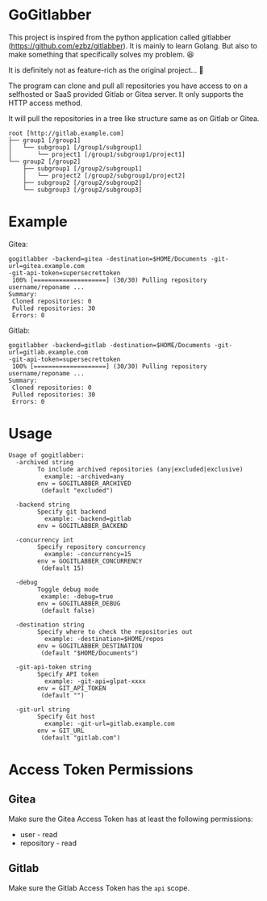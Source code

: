 # GoGitlabber

This project is inspired from the python application called gitlabber (https://github.com/ezbz/gitlabber).
It is mainly to learn Golang. But also to make something that specifically
solves my problem. 😆

It is definitely not as feature-rich as the original project... 😬

The program can clone and pull all repositories you have access to on a selfhosted or SaaS provided Gitlab or Gitea server.
It only supports the HTTP access method.

It will pull the repositories in a tree like structure same as on Gitlab or
Gitea.
```
root [http://gitlab.example.com]
├── group1 [/group1]
│   └── subgroup1 [/group1/subgroup1]
│       └── project1 [/group1/subgroup1/project1]
└── group2 [/group2]
    ├── subgroup1 [/group2/subgroup1]
    │   └── project2 [/group2/subgroup1/project2]
    ├── subgroup2 [/group2/subgroup2]
    └── subgroup3 [/group2/subgroup3]
```

# Example
Gitea:
```
gogitlabber -backend=gitea -destination=$HOME/Documents -git-url=gitea.example.com
-git-api-token=supersecrettoken
 100% [====================] (30/30) Pulling repository username/reponame ...                         
Summary:
 Cloned repositories: 0
 Pulled repositories: 30
 Errors: 0
```
Gitlab:
```
gogitlabber -backend=gitlab -destination=$HOME/Documents -git-url=gitlab.example.com
-git-api-token=supersecrettoken
 100% [====================] (30/30) Pulling repository username/reponame ...                         
Summary:
 Cloned repositories: 0
 Pulled repositories: 30
 Errors: 0
```

# Usage
```
Usage of gogitlabber:
  -archived string
        To include archived repositories (any|excluded|exclusive)
          example: -archived=any
        env = GOGITLABBER_ARCHIVED
         (default "excluded")

  -backend string
        Specify git backend
          example: -backend=gitlab
        env = GOGITLABBER_BACKEND

  -concurrency int
        Specify repository concurrency
          example: -concurrency=15
        env = GOGITLABBER_CONCURRENCY
         (default 15)

  -debug
        Toggle debug mode
         example: -debug=true
        env = GOGITLABBER_DEBUG
         (default false)

  -destination string
        Specify where to check the repositories out
          example: -destination=$HOME/repos
        env = GOGITLABBER_DESTINATION
         (default "$HOME/Documents")

  -git-api-token string
        Specify API token
          example: -git-api=glpat-xxxx
        env = GIT_API_TOKEN
         (default "")

  -git-url string
        Specify Git host
          example: -git-url=gitlab.example.com
        env = GIT_URL
         (default "gitlab.com")
```

# Access Token Permissions
## Gitea
Make sure the Gitea Access Token has at least the following permissions:
- user - read
- repository - read

## Gitlab
Make sure the Gitlab Access Token has the `api` scope.
